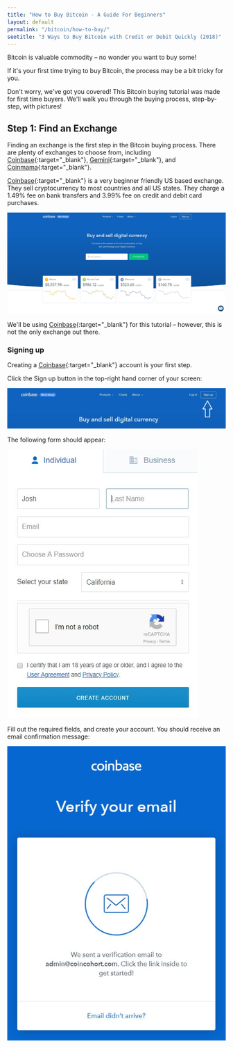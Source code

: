 ```yaml
---
title: "How to Buy Bitcoin - A Guide For Beginners"
layout: default
permalink: "/bitcoin/how-to-buy/"
seotitle: "3 Ways to Buy Bitcoin with Credit or Debit Quickly (2018)"
---
```


Bitcoin is valuable commodity – no wonder you want to buy some! 

If it's your first time trying to buy Bitcoin, the process may be a bit tricky for you. 

Don't worry, we've got you covered! This Bitcoin buying tutorial was made for first time buyers. We'll walk you through the buying process, step-by-step, with pictures! 

## Step 1: Find an Exchange 

Finding an exchange is the first step in the Bitcoin buying process. There are plenty of exchanges to choose from, including [Coinbase](https://www.coinbase.com/join/5967ac4be42b2d0260de144b){:target="_blank"}, [Gemini](https://gemini.com/){:target="_blank"}, and [Coinmama](https://www.coinmama.com/){:target="_blank"}.

[Coinbase](https://www.coinbase.com/join/5967ac4be42b2d0260de144b){:target="_blank"} is a very beginner friendly US based exchange. They sell cryptocurrency to most countries and all US states. They charge a 1.49% fee on bank transfers and 3.99% fee on credit and debit card purchases. 

![Coinbase](/img/bitcoin/buy/coinbase.jpg)

We'll be using [Coinbase](https://www.coinbase.com/join/5967ac4be42b2d0260de144b){:target="_blank"} for this tutorial – however, this is not the only exchange out there. 

### Signing up

Creating a [Coinbase](https://www.coinbase.com/join/5967ac4be42b2d0260de144b){:target="_blank"} account is your first step. 

Click the Sign up button in the top-right hand corner of your screen:

![Sign Up](/img/bitcoin/buy/sign-up.jpg)

The following form should appear:

![Form](/img/bitcoin/buy/form.jpg)

Fill out the required fields, and create your account. You should receive an email confirmation message:

![Email](/img/bitcoin/buy/email.jpg)
